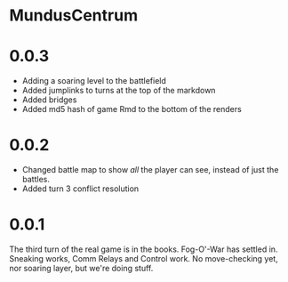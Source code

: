 # MundusCentrum

# 0.0.3

* Adding a soaring level to the battlefield
* Added jumplinks to turns at the top of the markdown
* Added bridges
* Added md5 hash of game Rmd to the bottom of the renders

# 0.0.2

* Changed battle map to show _all_ the player can see, instead of just the battles.
* Added turn 3 conflict resolution

# 0.0.1

The third turn of the real game is in the books. Fog-O'-War has settled in. Sneaking works, Comm Relays and Control work. No move-checking yet, nor soaring layer, but we're doing stuff.

